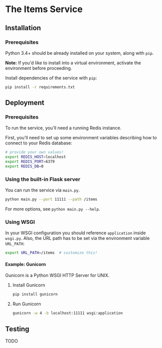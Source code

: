 # The Items Service

## Installation

### Prerequisites
Python 3.4+ should be already installed on your system, along with `pip`.

**Note:** If you'd like to install into a virtual environment, activate the environment before proceeding.

Install dependencies of the service with `pip`:
```bash
pip install -r requirements.txt
```

## Deployment

### Prerequisites
To run the service, you'll need a running Redis instance.

First, you'll need to set up some environment variables describing how to connect to your Redis database:
```bash
# provide your own values!
export REDIS_HOST=localhost
export REDIS_PORT=6379
export REDIS_DB=0
```

### Using the built-in Flask server
You can run the service via `main.py`.
```bash
python main.py --port 11111 --path /items
```

For more options, see `python main.py --help`.


### Using WSGI
In your WSGI configuration you should reference `application` inside `wsgi.py`.
Also, the URL path has to be set via the environment variable `URL_PATH`:
```bash
export URL_PATH=/items  # customize this!
```

#### Example: Gunicorn
Gunicorn is a Python WSGI HTTP Server for UNIX.

1. Install Gunicorn
   ```bash
   pip install gunicorn
   ```
2. Run Gunicorn
   ```bash
   gunicorn -w 4 -b localhost:11111 wsgi:application
   ```

## Testing
TODO
